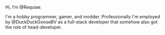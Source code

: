 Hi, I’m @Requiae.

I'm a hobby programmer, gamer, and modder. Professionally I'm employed by @DuckDuckGooseBV as a full-stack developer that somehow also got the role of head-developer.
